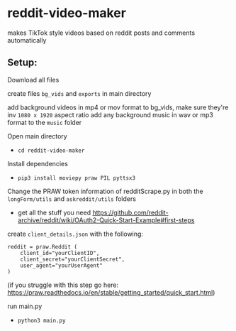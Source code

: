 # reddit-video-maker
makes TikTok style videos based on reddit posts and comments automatically 

## Setup:

Download all files

create files `bg_vids` and `exports` in main directory

add background videos in mp4 or mov format to bg_vids, make sure they're inv `1080 x 1920` aspect ratio
add any background music in wav or mp3 format to the `music` folder

Open main directory

 - `cd reddit-video-maker`

Install dependencies

 - `pip3 install moviepy praw PIL pyttsx3`

Change the PRAW token information of redditScrape.py in both the `longForm/utils` and `askreddit/utils` folders

 - get all the stuff you need https://github.com/reddit-archive/reddit/wiki/OAuth2-Quick-Start-Example#first-steps

create `client_details.json` with the following:
``` 
reddit = praw.Reddit (
    client_id="yourClientID",
    client_secret="yourClientSecret",
    user_agent="yourUserAgent"
) 
```

(if you struggle with this step go here: https://praw.readthedocs.io/en/stable/getting_started/quick_start.html)

run main.py

 - `python3 main.py`
